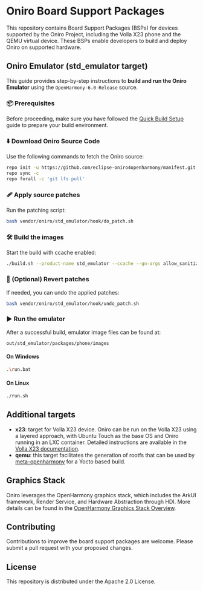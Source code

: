# Oniro Board Support Packages

This repository contains Board Support Packages (BSPs) for devices supported by the Oniro Project, including the Volla X23 phone and the QEMU virtual device. These BSPs enable developers to build and deploy Oniro on supported hardware.

## Oniro Emulator (std_emulator target)

This guide provides step-by-step instructions to **build and run the Oniro Emulator** using the `OpenHarmony-6.0-Release` source. 

### 📦 Prerequisites

Before proceeding, make sure you have followed the [Quick Build Setup](https://docs.oniroproject.org/device-development/building-oniro.html) guide to prepare your build environment.

### ⬇️ Download Oniro Source Code

Use the following commands to fetch the Oniro source:

```bash
repo init -u https://github.com/eclipse-oniro4openharmony/manifest.git -b OpenHarmony-6.0-Release -m oniro.xml --no-repo-verify
repo sync -c
repo forall -c 'git lfs pull'
```

### 🩹 Apply source patches

Run the patching script:

```bash
bash vendor/oniro/std_emulator/hook/do_patch.sh
```

### 🛠️ Build the images

Start the build with ccache enabled:

```bash
./build.sh --product-name std_emulator --ccache --gn-args allow_sanitize_debug=true
```

### 🔄 (Optional) Revert patches

If needed, you can undo the applied patches:

```bash
bash vendor/oniro/std_emulator/hook/undo_patch.sh
```

### ▶️ Run the emulator

After a successful build, emulator image files can be found at:

```
out/std_emulator/packages/phone/images
```

#### On Windows

```bash
.\run.bat
```

#### On Linux

```bash
./run.sh
```

## Additional targets

- **x23**: target for Volla X23 device. Oniro can be run on the Volla X23 using a layered approach, with Ubuntu Touch as the base OS and Oniro running in an LXC container. Detailed instructions are available in the [Volla X23 documentation](./docs/volla_x23.md).
- **qemu**: this target facilitates the generation of rootfs that can be used by [meta-openharmony](https://github.com/eclipse-oniro4openharmony/meta-openharmony) for a Yocto based build. 

## Graphics Stack

Oniro leverages the OpenHarmony graphics stack, which includes the ArkUI framework, Render Service, and Hardware Abstraction through HDI. More details can be found in the [OpenHarmony Graphics Stack Overview](./docs/graphical_stack.md).

## Contributing

Contributions to improve the board support packages are welcome. Please submit a pull request with your proposed changes.

## License

This repository is distributed under the Apache 2.0 License.

